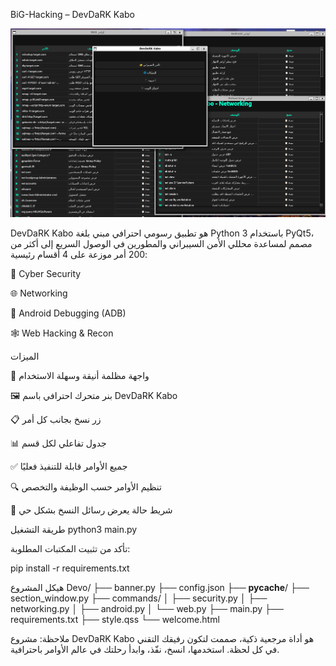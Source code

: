 
BiG-Hacking – DevDaRK Kabo

![لقطة شاشة](https://github.com/KaboSec/BiG-Hacking/blob/main/%D9%84%D9%82%D8%B7%D8%A9%20%D8%B4%D8%A7%D8%B4%D8%A9.png?raw=true)


DevDaRK Kabo هو تطبيق رسومي احترافي مبني بلغة Python 3 باستخدام PyQt5، مصمم لمساعدة محللي الأمن السيبراني والمطورين في الوصول السريع إلى أكثر من 200 أمر موزعة على 4 أقسام رئيسية:

🔐 Cyber Security

🌐 Networking

📱 Android Debugging (ADB)

🕸️ Web Hacking & Recon

الميزات

🎨 واجهة مظلمة أنيقة وسهلة الاستخدام

🖼️ بنر متحرك احترافي باسم DevDaRK Kabo

📋 زر نسخ بجانب كل أمر

📊 جدول تفاعلي لكل قسم

✅ جميع الأوامر قابلة للتنفيذ فعليًا

🔍 تنظيم الأوامر حسب الوظيفة والتخصص

💬 شريط حالة يعرض رسائل النسخ بشكل حي

طريقة التشغيل
python3 main.py


تأكد من تثبيت المكتبات المطلوبة:

pip install -r requirements.txt

هيكل المشروع
Devo/
├── banner.py
├── config.json
├── __pycache__/
├── section_window.py
├── commands/
│   ├── security.py
│   ├── networking.py
│   ├── android.py
│   └── web.py
├── main.py
├── requirements.txt
├── style.qss
└── welcome.html


ملاحظة: مشروع DevDaRK Kabo هو أداة مرجعية ذكية، صممت لتكون رفيقك التقني في كل لحظة. استخدمها، انسخ، نفّذ، وابدأ رحلتك في عالم الأوامر باحترافية.
